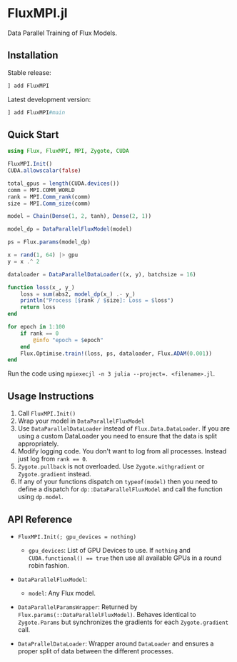 # FluxMPI.jl

Data Parallel Training of Flux Models.

## Installation

Stable release:

```julia
] add FluxMPI
```

Latest development version:

```julia
] add FluxMPI#main
```

## Quick Start

```julia
using Flux, FluxMPI, MPI, Zygote, CUDA

FluxMPI.Init()
CUDA.allowscalar(false)

total_gpus = length(CUDA.devices())
comm = MPI.COMM_WORLD
rank = MPI.Comm_rank(comm)
size = MPI.Comm_size(comm)

model = Chain(Dense(1, 2, tanh), Dense(2, 1))

model_dp = DataParallelFluxModel(model)

ps = Flux.params(model_dp)

x = rand(1, 64) |> gpu
y = x .^ 2

dataloader = DataParallelDataLoader((x, y), batchsize = 16)

function loss(x_, y_)
    loss = sum(abs2, model_dp(x_) .- y_)
    println("Process [$rank / $size]: Loss = $loss")
    return loss
end

for epoch in 1:100
    if rank == 0
        @info "epoch = $epoch" 
    end
    Flux.Optimise.train!(loss, ps, dataloader, Flux.ADAM(0.001))
end
```

Run the code using `mpiexecjl -n 3 julia --project=. <filename>.jl`.

## Usage Instructions

1. Call `FluxMPI.Init()`
2. Wrap your model in `DataParallelFluxModel`
3. Use `DataParallelDataLoader` instead of `Flux.Data.DataLoader`. If you are using a custom DataLoader you need to ensure that the data is split appropriately.
4. Modify logging code. You don't want to log from all processes. Instead just log from `rank == 0`.
5. `Zygote.pullback` is not overloaded. Use `Zygote.withgradient` or `Zygote.gradient` instead.
6. If any of your functions dispatch on `typeof(model)` then you need to define a dispatch for `dp::DataParallelFluxModel` and call the function using `dp.model`.

## API Reference

* `FluxMPI.Init(; gpu_devices = nothing)`

  * `gpu_devices`: List of GPU Devices to use. If `nothing` and `CUDA.functional() == true` then use all available GPUs in a round robin fashion.

* `DataParallelFluxModel`:

  * `model`: Any Flux model.

* `DataParallelParamsWrapper`: Returned by `Flux.params(::DataParallelFluxModel)`. Behaves identical to `Zygote.Params` but synchronizes the gradients for each `Zygote.gradient` call.

* `DataPrallelDataLoader`: Wrapper around `DataLoader` and ensures a proper split of data between the different processes.
